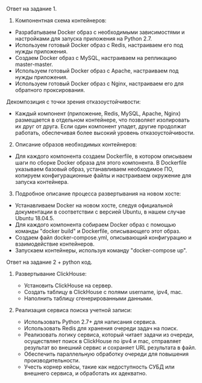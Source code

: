 Ответ на задание 1.
1. Компонентная схема контейнеров:
- Разрабатываем Docker образ с необходимыми зависимостями и настройками для запуска приложения на Python 2.7.
- Используем готовый Docker образ с Redis, настраиваем его под нужды приложения.
- Создаем Docker образ с MySQL, настраиваем на репликацию master-master.
- Используем готовый Docker образ с Apache, настраиваем под нужды приложения.
- Используем готовый Docker образ с Nginx, настраиваем его для обратного проксирования.

Декомпозиция с точки зрения отказоустойчивости:
- Каждый компонент (приложение, Redis, MySQL, Apache, Nginx) размещается в отдельном контейнере, что позволяет изолировать их друг от друга. Если один компонент упадет, другие продолжат работать, обеспечивая более высокий уровень отказоустойчивости.

2. Описание образов необходимых контейнеров:
- Для каждого компонента создаем Dockerfile, в котором описываем шаги по сборке Docker образа для этого компонента. В Dockerfile указываем базовый образ, устанавливаем необходимое ПО, копируем конфигурационные файлы и настраиваем окружение для запуска контейнера.

3. Подробное описание процесса развертывания на новом хосте:
- Устанавливаем Docker на новом хосте, следуя официальной документации в соответствии с версией Ubuntu, в нашем случае Ubuntu 18.04.5.
- Для каждого компонента собираем Docker образ с помощью команды "docker build" и Dockerfile, описывающего этот образ.
- Создаем файл docker-compose.yml, описывающий конфигурацию и взаимодействие контейнеров.
- Запускаем контейнеры, используя команду "docker-compose up".


Ответ на задание 2 + python код.
1. Развертывание ClickHouse:
   - Установить ClickHouse на сервер.
   - Создать таблицу в ClickHouse с полями username, ipv4, mac.
   - Наполнить таблицу сгенерированными данными.

2. Реализация сервиса поиска учетной записи:
   - Использовать Python 2.7+ для написания сервиса.
   - Использовать Redis для хранения очереди задач на поиск.
   - Реализовать логику сервиса, который читает задачи из очереди, осуществляет поиск в ClickHouse по ipv4 и mac, отправляет результат во внешний сервис и сохраняет URL результата в файл.
   - Обеспечить параллельную обработку очереди для повышения производительности.
   - Учесть корнер кейсы, такие как недоступность СУБД или внешнего сервиса, и обработать их адекватно.
